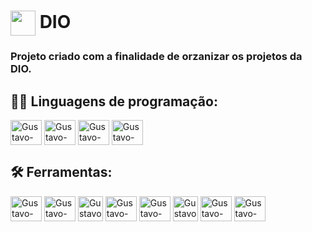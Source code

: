 # <img align="center" width="40px" src="https://hermes.digitalinnovation.one/assets/diome/logo-minimized.png"></a> DIO

### Projeto criado com a finalidade de orzanizar os projetos da DIO.



## 👨‍💻 Linguagens de programação:

<div>
    <img align="center" alt="Gustavo-JavaIcon" height="40" width="50" src="https://cdn.jsdelivr.net/gh/devicons/devicon/icons/java/java-original.svg" />
    <img align="center" alt="Gustavo-CSharpIcon" height="40" width="50" src="https://cdn.jsdelivr.net/gh/devicons/devicon/icons/csharp/csharp-original.svg" />
    <img align="center" alt="Gustavo-AngularIcon" height="40" width="50" src="https://cdn.jsdelivr.net/gh/devicons/devicon/icons/angularjs/angularjs-original.svg" />
    <img align="center" alt="Gustavo-JavaScriptIcon" height="40" width="50" src="https://cdn.jsdelivr.net/gh/devicons/devicon/icons/javascript/javascript-original.svg" />
<div>


## 🛠 Ferramentas:

<div>
    <img align="center" alt="Gustavo-GitIcon" height="40" width="50" src="https://cdn.jsdelivr.net/gh/devicons/devicon/icons/git/git-original.svg" />
    <img align="center" alt="Gustavo-GitHubIcon" height="40" width="50" src="https://cdn.jsdelivr.net/gh/devicons/devicon/icons/github/github-original.svg" />
    <img  <img align="center" alt="Gustavo-IntellijIcon" height="40" width="40"
         src="https://user-images.githubusercontent.com/84250256/151687923-94e8655a-6882-4c12-b2e8-9c9265499443.png" />
    <img align="center" alt="Gustavo-VSCodeIcon" height="40" width="50" src="https://cdn.jsdelivr.net/gh/devicons/devicon/icons/vscode/vscode-original.svg" />
    <img align="center" alt="Gustavo-GradleIcon" height="40" width="50" src="https://cdn.jsdelivr.net/gh/devicons/devicon/icons/gradle/gradle-plain.svg" />
    <img <img align="center" alt="Gustavo-MavenIcon" height="40" width="40" 
         src="https://user-images.githubusercontent.com/84250256/151687943-ce1b046e-0e53-4f02-8b89-cf815d86729c.png" />
    <img align="center" alt="Gustavo-HTML5Icon" height="40" width="50" src="https://cdn.jsdelivr.net/gh/devicons/devicon/icons/html5/html5-original.svg" />
    <img align="center" alt="Gustavo-CSS3Icon" height="40" width="50" src="https://cdn.jsdelivr.net/gh/devicons/devicon/icons/css3/css3-original.svg" />
<div>
